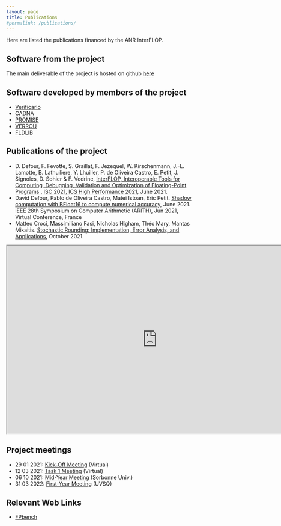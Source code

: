 ```yaml
---
layout: page
title: Publications
#permalink: /publications/
---
```


Here are listed the publications financed by the ANR InterFLOP.

## Software from the project

The main deliverable of the project is hosted on github [here](https://github.com/interflop/interflop)

## Software developed by members of the project

- [Verificarlo](https://github.com/verificarlo/verificarlo)
- [CADNA](https://www-pequan.lip6.fr/cadna/)
- [PROMISE](http://promise.lip6.fr/)
- [VERROU](https://github.com/edf-hpc/verrou)
- [FLDLIB](https://github.com/fvedrine/fldlib)

## Publications of the project

- D. Defour, F. Fevotte, S. Graillat, F. Jezequel, W. Kirschenmann, J.-L. Lamotte, B. Lathuiliere, Y. Lhuiller, P. de Oliveira Castro, E. Petit, J. Signoles, D. Sohier & F. Vedrine, [InterFLOP, Interoperable Tools for Computing, Debugging, Validation and Optimization of Floating-Point Programs](https://halshs.archives-ouvertes.fr/LAMPS/hal-03245586v1) , [ISC 2021, ICS High Performance 2021](https://www.isc-hpc.com/), June 2021.
- David Defour, Pablo de Oliveira Castro, Matei Istoan, Eric Petit. [Shadow computation with BFloat16 to compute numerical accuracy](https://hal-anr.archives-ouvertes.fr/hal-03159965), June 2021.
IEEE 28th Symposium on Computer Arithmetic (ARITH), Jun 2021, Virtual Conference, France
- Matteo Croci, Massimiliano Fasi, Nicholas Higham, Théo Mary, Mantas Mikaitis. [Stochastic Rounding: Implementation, Error Analysis, and Applications](https://hal.archives-ouvertes.fr/hal-03378080), October 2021.

<div>
<iframe width="800" height="500" src="https://haltools.archives-ouvertes.fr/Public/afficheRequetePubli.php?projet_anr=%09ANR-20-CE46-0009&CB_auteur=oui&CB_titre=oui&CB_article=oui&langue=Anglais&tri_exp=annee_publi&tri_exp2=typdoc&tri_exp3=date_publi&ordre_aff=TA&Fen=Rech&lang=fr"></iframe>
</div>

## Project meetings

- 29 01 2021: [Kick-Off Meeting](/meeting29012021) (Virtual)
- 12 03 2021: [Task 1 Meeting](/meeting12032021) (Virtual)
- 06 10 2021: [Mid-Year Meeting](/meeting06102021) (Sorbonne Univ.)
- 31 03 2022: [First-Year Meeting](/meeting31032022) (UVSQ)

## Relevant Web Links

- [FPbench](https://fpbench.org/)
